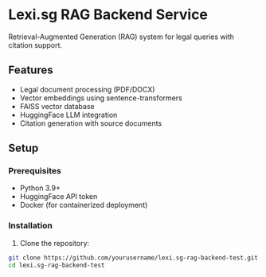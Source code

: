 # Lexi.sg RAG Backend Service

Retrieval-Augmented Generation (RAG) system for legal queries with citation support.

## Features

- Legal document processing (PDF/DOCX)
- Vector embeddings using sentence-transformers
- FAISS vector database
- HuggingFace LLM integration
- Citation generation with source documents

## Setup

### Prerequisites
- Python 3.9+
- HuggingFace API token
- Docker (for containerized deployment)

### Installation

1. Clone the repository:
```bash
git clone https://github.com/yourusername/lexi.sg-rag-backend-test.git
cd lexi.sg-rag-backend-test